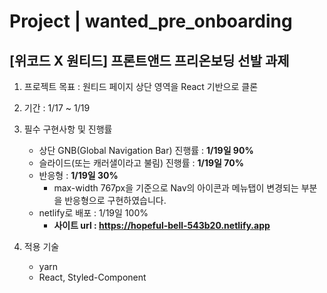 # Project | wanted_pre_onboarding

## [위코드 X 원티드] 프론트앤드 프리온보딩 선발 과제

1. 프로젝트 목표 : 원티드 페이지 상단 영역을 React 기반으로 클론

2. 기간 : 1/17 ~ 1/19

3. 필수 구현사항 및 진행률

   - 상단 GNB(Global Navigation Bar) 진행률 : **1/19일 90%**
   - 슬라이드(또는 캐러샐이라고 불림) 진행률 : **1/19일 70%**
   - 반응형 : **1/19일 30%**
     - max-width 767px을 기준으로 Nav의 아이콘과 메뉴탭이 변경되는 부분을 반응형으로 구현하였습니다.
   - netlify로 배포 : 1/19일 100%
     - **사이트 url : https://hopeful-bell-543b20.netlify.app**

4. 적용 기술
   - yarn
   - React, Styled-Component
